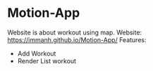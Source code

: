 # Motion-App
Website is about workout using map.
Website: https://immanh.github.io/Motion-App/
Features: 
- Add Workout
- Render List workout

